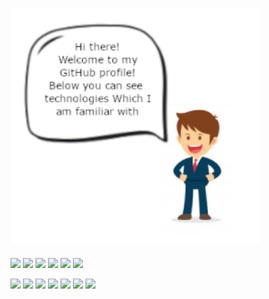 ### <img src="images/guy-with-cloud.png" width="400px">

<img src='https://img.shields.io/static/v1.svg?label=&message=Javascript&color=EFD81D'> <img src='https://img.shields.io/static/v1.svg?label=&message=Typescript&color=0076C6'> <img src='https://img.shields.io/static/v1.svg?label=&message=Angular&color=D6002F'>  <img src='https://img.shields.io/static/v1.svg?label=&message=CSS&color=0E70B7'>  <img src='https://img.shields.io/static/v1.svg?label=&message=Sass&color=CF649A'> <img src='https://img.shields.io/static/v1.svg?label=&message=Bootstrap&color=533B78'>

<img src='https://img.shields.io/static/v1.svg?label=&message=npm&color=C23435'> <img src='https://img.shields.io/static/v1.svg?label=&message=Firebase&color=F7A00E'> <img src='https://img.shields.io/static/v1.svg?label=&message=Git&color=E14C2F'>  <img src='https://img.shields.io/static/v1.svg?label=&message=GitHub&color=323131'> <img src='https://img.shields.io/static/v1.svg?label=&message=gulp&color=CF4D4D'>  <img src='https://img.shields.io/static/v1.svg?label=&message=gimp&color=575141'> <img src='https://img.shields.io/static/v1.svg?label=&message=Figma&color=000000'>
